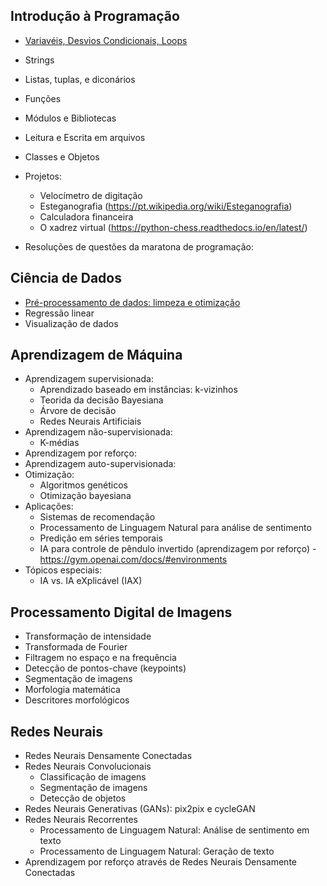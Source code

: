 ## Introdução à Programação

- [Variavéis, Desvios Condicionais, Loops](https://colab.research.google.com/drive/19Epp9hODoB9ylK4rRUwPstN91vPm1kRB?usp=sharing)
- Strings
- Listas, tuplas, e diconários
- Funções
- Módulos e Bibliotecas
- Leitura e Escrita em arquivos
- Classes e Objetos

- Projetos:
  - Velocímetro de digitação
  - Esteganografia (https://pt.wikipedia.org/wiki/Esteganografia)
  - Calculadora financeira
  - O xadrez virtual (https://python-chess.readthedocs.io/en/latest/)
- Resoluções de questões da maratona de programação:

## Ciência de Dados

- [Pré-processamento de dados: limpeza e otimização](https://colab.research.google.com/drive/1Ihc68T-fLy5kqj1Ypxt9TuVtSnvdBNpQ?usp=sharing)
- Regressão linear
- Visualização de dados


## Aprendizagem de Máquina

- Aprendizagem supervisionada:
  - Aprendizado baseado em instâncias: k-vizinhos
  - Teorida da decisão Bayesiana
  - Árvore de decisão
  - Redes Neurais Artificiais
- Aprendizagem não-supervisionada:
  - K-médias 
- Aprendizagem por reforço:
- Aprendizagem auto-supervisionada:
- Otimização:
  - Algoritmos genéticos
  - Otimização bayesiana
- Aplicações:
  - Sistemas de recomendação
  - Processamento de Linguagem Natural para análise de sentimento
  - Predição em séries temporais
  - IA para controle de pêndulo invertido (aprendizagem por reforço) - https://gym.openai.com/docs/#environments 
- Tópicos especiais:
  - IA vs. IA eXplicável (IAX)

## Processamento Digital de Imagens

- Transformação de intensidade
- Transformada de Fourier
- Filtragem no espaço e na frequência
- Detecção de pontos-chave (keypoints)
- Segmentação de imagens
- Morfologia matemática
- Descritores morfológicos

## Redes Neurais

- Redes Neurais Densamente Conectadas
- Redes Neurais Convolucionais
  - Classificação de imagens
  - Segmentação de imagens
  - Detecção de objetos 
- Redes Neurais Generativas (GANs): pix2pix e cycleGAN
- Redes Neurais Recorrentes
  - Processamento de Linguagem Natural: Análise de sentimento em texto
  - Processamento de Linguagem Natural: Geração de texto
- Aprendizagem por reforço através de Redes Neurais Densamente Conectadas
